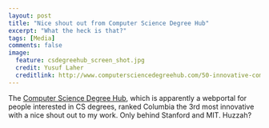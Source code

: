 ```yaml
---
layout: post
title: "Nice shout out from Computer Science Degree Hub"
excerpt: "What the heck is that?"
tags: [Media]
comments: false
image:
  feature: csdegreehub_screen_shot.jpg
  credit: Yusuf Laher
  creditlink: http://www.computersciencedegreehub.com/50-innovative-computer-science-departments/
---
```


The [Computer Science Degree Hub](http://www.computersciencedegreehub.com/), which is apparently a webportal for people interested in CS degrees, ranked Columbia the 3rd most innovative with a nice shout out to my work. Only behind Stanford and MIT. Huzzah?